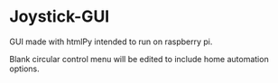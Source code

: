 # Joystick-GUI
GUI made with htmlPy intended to run on raspberry pi.

Blank circular control menu will be edited to include home automation options.
